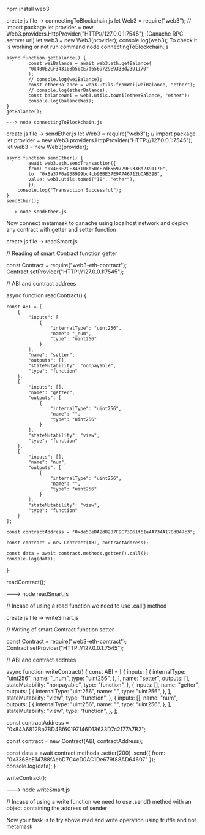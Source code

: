 npm install web3

create js file -> connectingToBlockchain.js
let Web3 = require("web3"); // import package
let provider = new Web3.providers.HttpProvider("HTTP://127.0.0.1:7545"); (Ganache RPC serrver url)
let web3 = new Web3(provider);
console.log(web3);
To check it is working or not run command node connectingToBlockchain.js

    async function getBalance() {
    		const weiBalance = await web3.eth.getBalance(
      		"0x4B0E2CF343108b50cE7d6569729E933Bd2391170"
    		);
    		// console.log(weiBalance);
    		const etherBalance = web3.utils.fromWei(weiBalance, "ether");
    		// console.log(etherBalance);
    		const balanceWei = web3.utils.toWei(etherBalance, "ether");
    		console.log(balanceWei);
    }
    getBalance();

    ---> node connectingToBlockchain.js

create js file -> sendEther.js
let Web3 = require("web3"); // import package
let provider = new Web3.providers.HttpProvider("HTTP://127.0.0.1:7545");
let web3 = new Web3(provider);

    async function sendEther() {
    		await web3.eth.sendTransaction({
      		from: "0x4B0E2CF343108b50cE7d6569729E933Bd2391170",
      		to: "0xBa37F0a938999bc4cb9BBE37E9A746712bCAB39B",
      		value: web3.utils.toWei("10", "ether"),
    		});
    	console.log("Transaction Successful");
    }
    sendEther();

    ---> node sendEther.js

Now connect metamask to ganache using localhost network and deploy any contract with getter and setter function

create js file -> readSmart.js

// Reading of smart Contract function getter

const Contract = require("web3-eth-contract");
Contract.setProvider("HTTP://127.0.0.1:7545");

// ABI and contract addrees

async function readContract() {

    const ABI = [
        {
            "inputs": [
                {
                    "internalType": "uint256",
                    "name": "_num",
                    "type": "uint256"
                }
            ],
            "name": "setter",
            "outputs": [],
            "stateMutability": "nonpayable",
            "type": "function"
        },
        {
            "inputs": [],
            "name": "getter",
            "outputs": [
                {
                    "internalType": "uint256",
                    "name": "",
                    "type": "uint256"
                }
            ],
            "stateMutability": "view",
            "type": "function"
        },
        {
            "inputs": [],
            "name": "num",
            "outputs": [
                {
                    "internalType": "uint256",
                    "name": "",
                    "type": "uint256"
                }
            ],
            "stateMutability": "view",
            "type": "function"
        }
    ];

    const contractAddress = "0xde5BeDA2d8287F9C73D61f61a4A734A178dB47c3";

    const contract = new Contract(ABI, contractAddress);

    const data = await contract.methods.getter().call();  
    console.log(data);

}

readContract();

---> node readSmart.js

// Incase of using a read function we need to use .call() method 






create js file -> writeSmart.js

// Writing of smart Contract function setter

const Contract = require("web3-eth-contract");
Contract.setProvider("HTTP://127.0.0.1:7545");

// ABI and contract addrees

async function writeContract() {
  const ABI = [
    {
      inputs: [
        {
          internalType: "uint256",
          name: "_num",
          type: "uint256",
        },
      ],
      name: "setter",
      outputs: [],
      stateMutability: "nonpayable",
      type: "function",
    },
    {
      inputs: [],
      name: "getter",
      outputs: [
        {
          internalType: "uint256",
          name: "",
          type: "uint256",
        },
      ],
      stateMutability: "view",
      type: "function",
    },
    {
      inputs: [],
      name: "num",
      outputs: [
        {
          internalType: "uint256",
          name: "",
          type: "uint256",
        },
      ],
      stateMutability: "view",
      type: "function",
    },
  ];

  const contractAddress = "0x84A6812Bb7BD4Bf60197146D13633D7c2177A7B2";

  const contract = new Contract(ABI, contractAddress);

  const data = await contract.methods
    .setter(200)
    .send({ from: "0x3368eE14788fAebD7C4cD0AC1De679f88AD64607" });
  console.log(data);
}

writeContract();

---> node writeSmart.js

// Incase of using a write function we need to use .send() method with an object containing the address of sender



Now your task is to try above read and write operation using truffle and not metamask